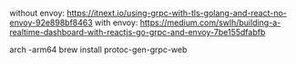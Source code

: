 without envoy: https://itnext.io/using-grpc-with-tls-golang-and-react-no-envoy-92e898bf8463
with envoy: https://medium.com/swlh/building-a-realtime-dashboard-with-reactjs-go-grpc-and-envoy-7be155dfabfb

arch -arm64 brew install protoc-gen-grpc-web

